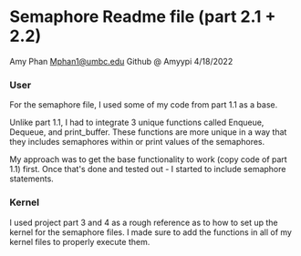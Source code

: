 # Semaphore Readme file (part 2.1 + 2.2)
Amy Phan
Mphan1@umbc.edu
Github @ Amyypi
4/18/2022 

### User
  For the semaphore file, I used some of my code from part 1.1 as a base. 
  
  Unlike part 1.1, I had to integrate 3 unique functions called Enqueue, Dequeue, and print_buffer. These functions are more unique in a way that they includes semaphores within or print values of the semaphores. 
  
  My approach was to get the base functionality to work (copy code of part 1.1) first. Once that's done and tested out - I started to include semaphore statements. 
  
  

### Kernel

  I used project part 3 and 4 as a rough reference as to how to set up the kernel for the semaphore files. I made sure to add the functions in all of my kernel files to properly execute them.
